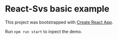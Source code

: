 # React-Svs basic example

This project was bootstrapped with [Create React App](https://github.com/facebook/create-react-app).

Run `npm run start` to inpect the demo.
